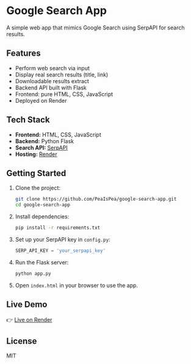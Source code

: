 # Google Search App

A simple web app that mimics Google Search using SerpAPI for search results.

## Features

- Perform web search via input
- Display real search results (title, link)
- Downloadable results extract
- Backend API built with Flask
- Frontend: pure HTML, CSS, JavaScript
- Deployed on Render

## Tech Stack

- **Frontend:** HTML, CSS, JavaScript
- **Backend:** Python Flask
- **Search API:** [SerpAPI](https://serpapi.com/)
- **Hosting:** [Render](https://render.com/)

## Getting Started

1. Clone the project:
   ```bash
   git clone https://github.com/PeaIsPea/google-search-app.git
   cd google-search-app
   ```

2. Install dependencies:
   ```bash
   pip install -r requirements.txt
   ```

3. Set up your SerpAPI key in `config.py`:
   ```python
   SERP_API_KEY = 'your_serpapi_key'
   ```

4. Run the Flask server:
   ```bash
   python app.py
   ```

5. Open `index.html` in your browser to use the app.

## Live Demo

👉 [Live on Render](https://google-search-app-wvj1.onrender.com/)

## License

MIT
